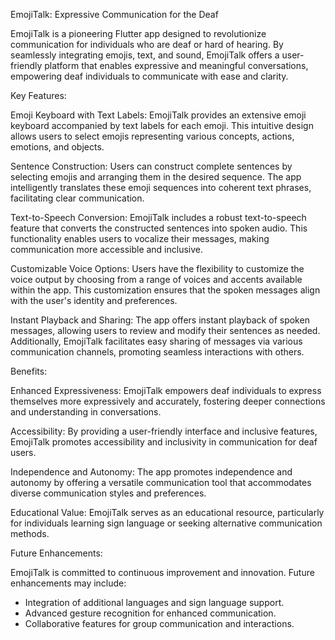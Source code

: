 EmojiTalk: Expressive Communication for the Deaf

EmojiTalk is a pioneering Flutter app designed to revolutionize communication for individuals who are deaf or hard of hearing. By seamlessly integrating emojis, text, and sound, EmojiTalk offers a user-friendly platform that enables expressive and meaningful conversations, empowering deaf individuals to communicate with ease and clarity.

Key Features:

Emoji Keyboard with Text Labels: EmojiTalk provides an extensive emoji keyboard accompanied by text labels for each emoji. This intuitive design allows users to select emojis representing various concepts, actions, emotions, and objects.

Sentence Construction: Users can construct complete sentences by selecting emojis and arranging them in the desired sequence. The app intelligently translates these emoji sequences into coherent text phrases, facilitating clear communication.

Text-to-Speech Conversion: EmojiTalk includes a robust text-to-speech feature that converts the constructed sentences into spoken audio. This functionality enables users to vocalize their messages, making communication more accessible and inclusive.

Customizable Voice Options: Users have the flexibility to customize the voice output by choosing from a range of voices and accents available within the app. This customization ensures that the spoken messages align with the user's identity and preferences.

Instant Playback and Sharing: The app offers instant playback of spoken messages, allowing users to review and modify their sentences as needed. Additionally, EmojiTalk facilitates easy sharing of messages via various communication channels, promoting seamless interactions with others.

Benefits:

Enhanced Expressiveness: EmojiTalk empowers deaf individuals to express themselves more expressively and accurately, fostering deeper connections and understanding in conversations.

Accessibility: By providing a user-friendly interface and inclusive features, EmojiTalk promotes accessibility and inclusivity in communication for deaf users.

Independence and Autonomy: The app promotes independence and autonomy by offering a versatile communication tool that accommodates diverse communication styles and preferences.

Educational Value: EmojiTalk serves as an educational resource, particularly for individuals learning sign language or seeking alternative communication methods.

Future Enhancements:

EmojiTalk is committed to continuous improvement and innovation. Future enhancements may include:

* Integration of additional languages and sign language support.
* Advanced gesture recognition for enhanced communication.
* Collaborative features for group communication and interactions.
